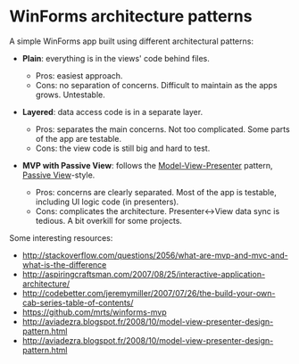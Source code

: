 # WinForms architecture patterns

A simple WinForms app built using different architectural patterns:

* **Plain**: everything is in the views' code behind files.
    * Pros: easiest approach.
    * Cons: no separation of concerns. Difficult to maintain as the apps grows. Untestable.

* **Layered**: data access code is in a separate layer.
    * Pros: separates the main concerns. Not too complicated. Some parts of the app are testable.
    * Cons: the view code is still big and hard to test.

* **MVP with Passive View**: follows the [Model-View-Presenter](https://en.wikipedia.org/wiki/Model%E2%80%93view%E2%80%93presenter) pattern, [Passive View](http://www.martinfowler.com/eaaDev/PassiveScreen.html)-style.
    * Pros: concerns are clearly separated. Most of the app is testable, including UI logic code (in presenters).
    * Cons: complicates the architecture. Presenter<->View data sync is tedious. A bit overkill for some projects.

Some interesting resources:

* http://stackoverflow.com/questions/2056/what-are-mvp-and-mvc-and-what-is-the-difference
* http://aspiringcraftsman.com/2007/08/25/interactive-application-architecture/
* http://codebetter.com/jeremymiller/2007/07/26/the-build-your-own-cab-series-table-of-contents/
* https://github.com/mrts/winforms-mvp
* http://aviadezra.blogspot.fr/2008/10/model-view-presenter-design-pattern.html
* http://aviadezra.blogspot.fr/2008/10/model-view-presenter-design-pattern.html



